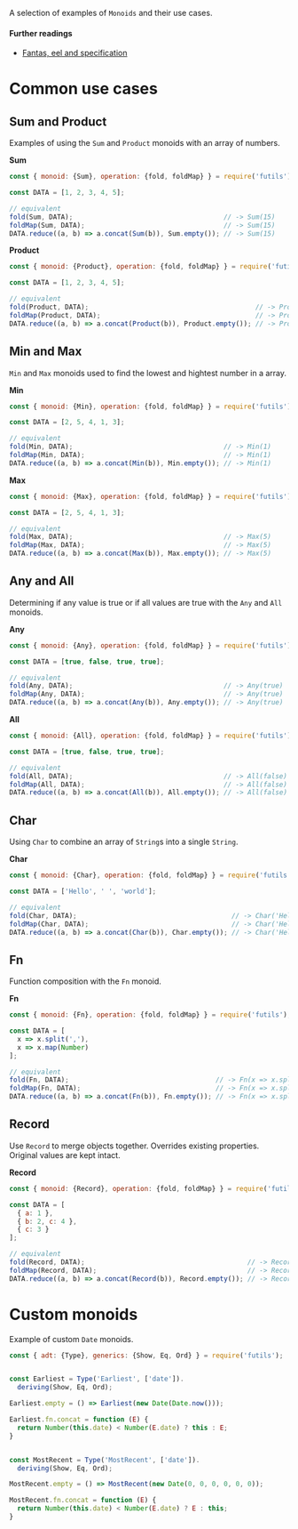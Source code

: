 A selection of examples of `Monoids` and their use cases.

#### Further readings
- [Fantas, eel and specification](http://www.tomharding.me/fantasy-land/)



# Common use cases

## Sum and Product

Examples of using the `Sum` and `Product` monoids with an array of numbers. 

**Sum**
```javascript
const { monoid: {Sum}, operation: {fold, foldMap} } = require('futils');

const DATA = [1, 2, 3, 4, 5];

// equivalent
fold(Sum, DATA);                                      // -> Sum(15)
foldMap(Sum, DATA);                                   // -> Sum(15)
DATA.reduce((a, b) => a.concat(Sum(b)), Sum.empty()); // -> Sum(15)
```

**Product**
```javascript
const { monoid: {Product}, operation: {fold, foldMap} } = require('futils');

const DATA = [1, 2, 3, 4, 5];

// equivalent
fold(Product, DATA);                                          // -> Product(120)
foldMap(Product, DATA);                                       // -> Product(120)
DATA.reduce((a, b) => a.concat(Product(b)), Product.empty()); // -> Product(120)
```

## Min and Max

`Min` and `Max` monoids used to find the lowest and hightest number in a array. 

**Min**
```javascript
const { monoid: {Min}, operation: {fold, foldMap} } = require('futils');

const DATA = [2, 5, 4, 1, 3];

// equivalent
fold(Min, DATA);                                      // -> Min(1)
foldMap(Min, DATA);                                   // -> Min(1)
DATA.reduce((a, b) => a.concat(Min(b)), Min.empty()); // -> Min(1)
```

**Max**
```javascript
const { monoid: {Max}, operation: {fold, foldMap} } = require('futils');

const DATA = [2, 5, 4, 1, 3];

// equivalent
fold(Max, DATA);                                      // -> Max(5)
foldMap(Max, DATA);                                   // -> Max(5)
DATA.reduce((a, b) => a.concat(Max(b)), Max.empty()); // -> Max(5)
```

## Any and All

Determining if any value is true or if all values are true with the `Any` and
`All` monoids. 

**Any**
```javascript
const { monoid: {Any}, operation: {fold, foldMap} } = require('futils');

const DATA = [true, false, true, true];

// equivalent
fold(Any, DATA);                                      // -> Any(true)
foldMap(Any, DATA);                                   // -> Any(true)
DATA.reduce((a, b) => a.concat(Any(b)), Any.empty()); // -> Any(true)
```

**All**
```javascript
const { monoid: {All}, operation: {fold, foldMap} } = require('futils');

const DATA = [true, false, true, true];

// equivalent
fold(All, DATA);                                      // -> All(false)
foldMap(All, DATA);                                   // -> All(false)
DATA.reduce((a, b) => a.concat(All(b)), All.empty()); // -> All(false)
```

## Char

Using `Char` to combine an array of `String`s into a single `String`. 

**Char**
```javascript
const { monoid: {Char}, operation: {fold, foldMap} } = require('futils');

const DATA = ['Hello', ' ', 'world'];

// equivalent
fold(Char, DATA);                                       // -> Char('Hello world')
foldMap(Char, DATA);                                    // -> Char('Hello world')
DATA.reduce((a, b) => a.concat(Char(b)), Char.empty()); // -> Char('Hello world')
```

## Fn

Function composition with the `Fn` monoid.

**Fn**
```javascript
const { monoid: {Fn}, operation: {fold, foldMap} } = require('futils');

const DATA = [
  x => x.split(','),
  x => x.map(Number)
];

// equivalent
fold(Fn, DATA);                                     // -> Fn(x => x.split(',').map(Number))
foldMap(Fn, DATA);                                  // -> Fn(x => x.split(',').map(Number))
DATA.reduce((a, b) => a.concat(Fn(b)), Fn.empty()); // -> Fn(x => x.split(',').map(Number))
```

## Record

Use `Record` to merge objects together. Overrides existing properties. Original
values are kept intact.

**Record**
```javascript
const { monoid: {Record}, operation: {fold, foldMap} } = require('futils');

const DATA = [
  { a: 1 },
  { b: 2, c: 4 },
  { c: 3 }
];

// equivalent
fold(Record, DATA);                                         // -> Record({ a: 1, b: 2, c: 3 })
foldMap(Record, DATA);                                      // -> Record({ a: 1, b: 2, c: 3 })
DATA.reduce((a, b) => a.concat(Record(b)), Record.empty()); // -> Record({ a: 1, b: 2, c: 3 })
```



# Custom monoids

Example of custom `Date` monoids.

```javascript
const { adt: {Type}, generics: {Show, Eq, Ord} } = require('futils');


const Earliest = Type('Earliest', ['date']).
  deriving(Show, Eq, Ord);

Earliest.empty = () => Earliest(new Date(Date.now()));

Earliest.fn.concat = function (E) {
  return Number(this.date) < Number(E.date) ? this : E;
}


const MostRecent = Type('MostRecent', ['date']).
  deriving(Show, Eq, Ord);

MostRecent.empty = () => MostRecent(new Date(0, 0, 0, 0, 0, 0));

MostRecent.fn.concat = function (E) {
  return Number(this.date) < Number(E.date) ? E : this;
}
```

